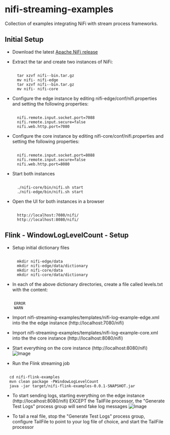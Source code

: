 # nifi-streaming-examples
Collection of examples integrating NiFi with stream process frameworks.

## Initial Setup

* Download the latest [Apache NiFi release](https://nifi.apache.org/download.html)

* Extract the tar and create two instances of NiFi:
  <pre><code>  
    tar xzvf nifi-<version>-bin.tar.gz
    mv nifi-<version> nifi-edge
    tar xzvf nifi-<version>-bin.tar.gz
    mv nifi-<version> nifi-core
  </code></pre>
* Configure the edge instance by editing nifi-edge/conf/nifi.properties and setting the following properties:
  <pre><code>  
    nifi.remote.input.socket.port=7088
    nifi.remote.input.secure=false
    nifi.web.http.port=7080
  </code></pre>
* Configure the core instance by editing nifi-core/conf/nifi.properties and setting the following properties:
  <pre><code> 
    nifi.remote.input.socket.port=8088
    nifi.remote.input.secure=false
    nifi.web.http.port=8080
  </code></pre> 
* Start both instances
  <pre><code> 
    ./nifi-core/bin/nifi.sh start
    ./nifi-edge/bin/nifi.sh start
  </code></pre>
* Open the UI for both instances in a browser
  <pre><code> 
    http://localhost:7080/nifi/
    http://localhost:8080/nifi/
  </code></pre>

## Flink - WindowLogLevelCount - Setup

* Setup initial dictionary files
  <pre><code>
    mkdir nifi-edge/data
    mkdir nifi-edge/data/dictionary
    mkdir nifi-core/data
    mkdir nifi-core/data/dictionary
  </code></pre>
* In each of the above dictionary directories, create a file called levels.txt with the content:
<pre><code>
    ERROR
    WARN
</code></pre>

* Import nifi-streaming-examples/templates/nifi-log-example-edge.xml into the the edge instance (http://localhost:7080/nifi)

* Import nifi-streaming-examples/templates/nifi-log-example-core.xml into the the core instance (http://localhost:8080/nifi)

* Start everything on the core instance (http://localhost:8080/nifi)
![Image](https://github.com/bbende/nifi-streaming-examples/blob/master/nifi-flink-examples/screens/nifi-flink-core.png?raw=true)

* Run the Flink streaming job
<pre><code>
  cd nifi-flink-examples
  mvn clean package -PWindowLogLevelCount
  java -jar target/nifi-flink-examples-0.0.1-SNAPSHOT.jar
</code></pre>

* To start sending logs, starting everything on the edge instance (http://localhost:8080/nifi) EXCEPT the TailFile processor, the "Generate Test Logs" process group will send fake log messages
![Image](https://github.com/bbende/nifi-streaming-examples/blob/master/nifi-flink-examples/screens/nifi-flink-edge.png?raw=true)

* To tail a real file, stop the "Generate Test Logs" process group, configure TailFile to point to your log file of choice, and start the TailFile processor

